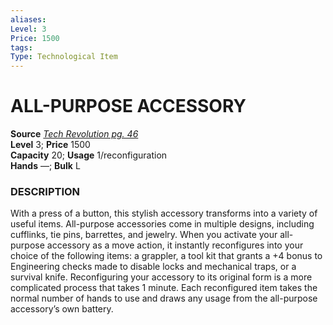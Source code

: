 ```yaml
---
aliases: 
Level: 3
Price: 1500
tags: 
Type: Technological Item
---
```

# ALL-PURPOSE ACCESSORY

**Source** [_Tech Revolution pg. 46_](https://paizo.com/products/btq026mr/discuss?Starfinder-Tech-Revolution)  
**Level** 3; **Price** 1500  
**Capacity** 20; **Usage** 1/reconfiguration  
**Hands** —; **Bulk** L

### DESCRIPTION

With a press of a button, this stylish accessory transforms into a variety of useful items. All-purpose accessories come in multiple designs, including cufflinks, tie pins, barrettes, and jewelry. When you activate your all-purpose accessory as a move action, it instantly reconfigures into your choice of the following items: a grappler, a tool kit that grants a +4 bonus to Engineering checks made to disable locks and mechanical traps, or a survival knife. Reconfiguring your accessory to its original form is a more complicated process that takes 1 minute. Each reconfigured item takes the normal number of hands to use and draws any usage from the all-purpose accessory’s own battery.